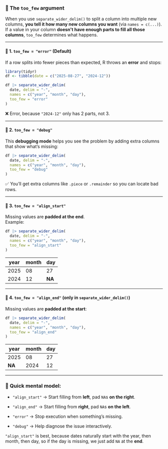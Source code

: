 ### 📌 The `too_few` argument

When you use `separate_wider_delim()` to split a column into multiple new columns, **you tell it how many new columns you want** (via `names = c(...)`).  
If a value in your column **doesn't have enough parts to fill all those columns**, `too_few` determines what happens.

---

#### 🔹 1. `too_few = "error"` (Default)

If a row splits into fewer pieces than expected, R throws an **error** and stops:

```r
library(tidyr)
df <- tibble(date = c("2025-08-27", "2024-12"))

df |> separate_wider_delim(
  date, delim = "-", 
  names = c("year", "month", "day"),
  too_few = "error"
)
```

❌ Error, because `"2024-12"` only has 2 parts, not 3.

---

#### 🔹 2. `too_few = "debug"`

This **debugging mode** helps you see the problem by adding extra columns that show what’s missing:

```r
df |> separate_wider_delim(
  date, delim = "-", 
  names = c("year", "month", "day"),
  too_few = "debug"
)
```

✅ You’ll get extra columns like `.piece` or `.remainder` so you can locate bad rows.

---

#### 🔹 3. `too_few = "align_start"`

Missing values are **padded at the end**.  
Example:

```r
df |> separate_wider_delim(
  date, delim = "-", 
  names = c("year", "month", "day"),
  too_few = "align_start"
)
```

|year|month|day|
|---|---|---|
|2025|08|27|
|2024|12|**NA**|

---

#### 🔹 4. `too_few = "align_end"` (only in `separate_wider_delim()`)

Missing values are **padded at the start**:

```r
df |> separate_wider_delim(
  date, delim = "-", 
  names = c("year", "month", "day"),
  too_few = "align_end"
)
```

|year|month|day|
|---|---|---|
|2025|08|27|
|**NA**|2024|12|

---

### 🧠 Quick mental model:

- `"align_start"` → Start filling from **left**, pad `NA`s **on the right**.
    
- `"align_end"` → Start filling from **right**, pad `NA`s **on the left**.
    
- `"error"` → Stop execution when something’s missing.
    
- `"debug"` → Help diagnose the issue interactively.

`"align_start"` is best, because dates naturally start with the year, then month, then day, so if the day is missing, we just add `NA` at the **end**.